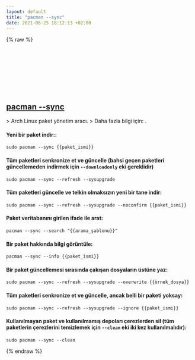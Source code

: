 ```yaml
---
layout: default
title: "pacman --sync"
date: 2021-06-25 18:12:13 +02:00
---
```

{% raw %}
<h2 id="pacman---sync">
  <a href="/tr/linux/pacman-sync.html">pacman --sync</a> <a href="#pacman---sync"><svg class="icon">
    <use href="/assets/images/unicode_sprite.svg#link" />
  </svg></a>
</h2>
> Arch Linux paket yönetim aracı.
> Daha fazla bilgi için: <https://man.archlinux.org/man/pacman.8>.

#### Yeni bir paket indir::
```shell
sudo pacman --sync {{paket_ismi}}
```
#### Tüm paketleri senkronize et ve güncelle (bahsi geçen paketleri güncellemeden indirmek için `--downloadonly` eki gereklidir)
```shell
sudo pacman --sync --refresh --sysupgrade
```
#### Tüm paketleri güncelle ve telkin olmaksızın yeni bir tane indir:
```shell
sudo pacman --sync --refresh --sysupgrade --noconfirm {{paket_ismi}}
```
#### Paket veritabanını girilen ifade ile arat:
```shell
pacman --sync --search "{{arama_şablonu}}"
```
#### Bir paket hakkında bilgi görüntüle:
```shell
pacman --sync --info {{paket_ismi}}
```
#### Bir paket güncellemesi sırasında çakışan dosyaların üstüne yaz:
```shell
sudo pacman --sync --refresh --sysupgrade --overwrite {{örnek_dosya}}
```
#### Tüm paketleri senkronize et ve güncelle, ancak belli bir paketi yoksay:
```shell
sudo pacman --sync --refresh --sysupgrade --ignore {{paket_ismi}}
```
#### Kullanılmayan paket ve kullanılmamış depoları çerezlerden sil (tüm paketlerin çerezlerini temizlemek için `--clean` eki iki kez kullanılmalıdır):
```shell
sudo pacman --sync --clean
```
{% endraw %}